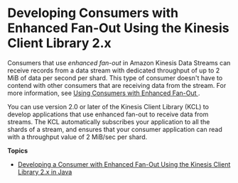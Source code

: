 # Developing Consumers with Enhanced Fan\-Out Using the Kinesis Client Library 2\.x<a name="building-enhanced-consumers-kcl"></a>

Consumers that use *enhanced fan\-out* in Amazon Kinesis Data Streams can receive records from a data stream with dedicated throughput of up to 2 MiB of data per second per shard\. This type of consumer doesn't have to contend with other consumers that are receiving data from the stream\. For more information, see [Using Consumers with Enhanced Fan\-Out ](introduction-to-enhanced-consumers.md)\.

You can use version 2\.0 or later of the Kinesis Client Library \(KCL\) to develop applications that use enhanced fan\-out to receive data from streams\. The KCL automatically subscribes your application to all the shards of a stream, and ensures that your consumer application can read with a throughput value of 2 MiB/sec per shard\.

**Topics**
+ [Developing a Consumer with Enhanced Fan\-Out Using the Kinesis Client Library 2\.x in Java](building-enhanced-consumers-kcl-java.md)